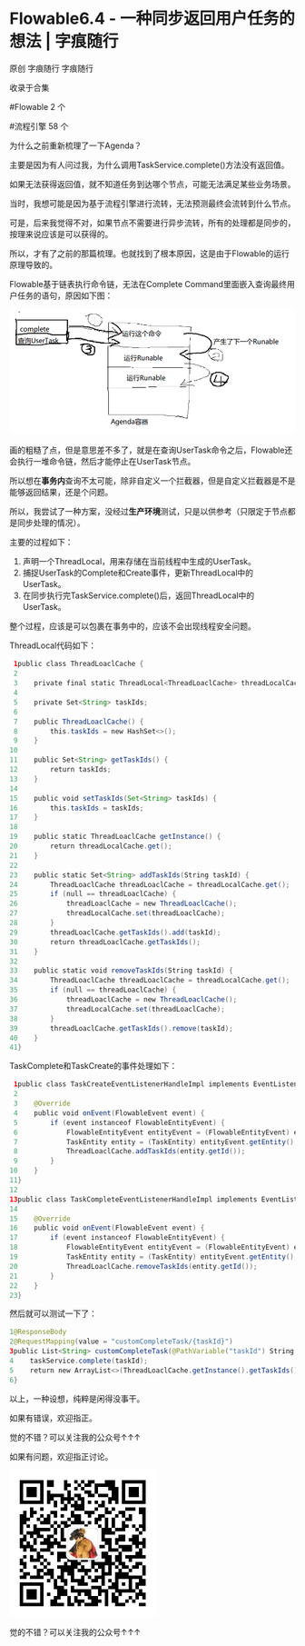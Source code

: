 # Flowable6.4 - 一种同步返回用户任务的想法 | 字痕随行
原创 字痕随行 字痕随行

收录于合集

#Flowable 2 个

#流程引擎 58 个

为什么之前重新梳理了一下Agenda？

主要是因为有人问过我，为什么调用TaskService.complete()方法没有返回值。

如果无法获得返回值，就不知道任务到达哪个节点，可能无法满足某些业务场景。

当时，我想可能是因为基于流程引擎进行流转，无法预测最终会流转到什么节点。

可是，后来我觉得不对，如果节点不需要进行异步流转，所有的处理都是同步的，按理来说应该是可以获得的。

所以，才有了之前的那篇梳理。也就找到了根本原因，这是由于Flowable的运行原理导致的。

Flowable基于链表执行命令链，无法在Complete Command里面嵌入查询最终用户任务的语句，原因如下图：

![image](../../images/Flowable6.4-一种同步返回用户任务的想法/640.png)

画的粗糙了点，但是意思差不多了，就是在查询UserTask命令之后，Flowable还会执行一堆命令链，然后才能停止在UserTask节点。

所以想在**事务内**查询不太可能，除非自定义一个拦截器，但是自定义拦截器是不是能够返回结果，还是个问题。

所以，我尝试了一种方案，没经过**生产环境**测试，只是以供参考（只限定于节点都是同步处理的情况）。

主要的过程如下：

1. 声明一个ThreadLocal，用来存储在当前线程中生成的UserTask。
2. 捕捉UserTask的Complete和Create事件，更新ThreadLocal中的UserTask。
3. 在同步执行完TaskService.complete()后，返回ThreadLocal中的UserTask。

整个过程，应该是可以包裹在事务中的，应该不会出现线程安全问题。

ThreadLocal代码如下：

```java
 1public class ThreadLoaclCache {
 2
 3    private final static ThreadLocal<ThreadLoaclCache> threadLocalCache = new ThreadLocal<>();
 4
 5    private Set<String> taskIds;
 6
 7    public ThreadLoaclCache() {
 8        this.taskIds = new HashSet<>();
 9    }
10
11    public Set<String> getTaskIds() {
12        return taskIds;
13    }
14
15    public void setTaskIds(Set<String> taskIds) {
16        this.taskIds = taskIds;
17    }
18
19    public static ThreadLoaclCache getInstance() {
20        return threadLocalCache.get();
21    }
22
23    public static Set<String> addTaskIds(String taskId) {
24        ThreadLoaclCache threadLoaclCache = threadLocalCache.get();
25        if (null == threadLoaclCache) {
26            threadLoaclCache = new ThreadLoaclCache();
27            threadLocalCache.set(threadLoaclCache);
28        }
29        threadLoaclCache.getTaskIds().add(taskId);
30        return threadLoaclCache.getTaskIds();
31    }
32
33    public static void removeTaskIds(String taskId) {
34        ThreadLoaclCache threadLoaclCache = threadLocalCache.get();
35        if (null == threadLoaclCache) {
36            threadLoaclCache = new ThreadLoaclCache();
37            threadLocalCache.set(threadLoaclCache);
38        }
39        threadLoaclCache.getTaskIds().remove(taskId);
40    }
41}

```
TaskComplete和TaskCreate的事件处理如下：

```java
 1public class TaskCreateEventListenerHandleImpl implements EventListenerHandle {
 2
 3    @Override
 4    public void onEvent(FlowableEvent event) {
 5        if (event instanceof FlowableEntityEvent) {
 6            FlowableEntityEvent entityEvent = (FlowableEntityEvent) event;
 7            TaskEntity entity = (TaskEntity) entityEvent.getEntity();
 8            ThreadLoaclCache.addTaskIds(entity.getId());
 9        }
10    }
11}
12
13public class TaskCompleteEventListenerHandleImpl implements EventListenerHandle {
14
15    @Override
16    public void onEvent(FlowableEvent event) {
17        if (event instanceof FlowableEntityEvent) {
18            FlowableEntityEvent entityEvent = (FlowableEntityEvent) event;
19            TaskEntity entity = (TaskEntity) entityEvent.getEntity();
20            ThreadLoaclCache.removeTaskIds(entity.getId());
21        }
22    }
23}

```
然后就可以测试一下了：

```java
1@ResponseBody
2@RequestMapping(value = "customCompleteTask/{taskId}")
3public List<String> customCompleteTask(@PathVariable("taskId") String taskId) {
4    taskService.complete(taskId);
5    return new ArrayList<>(ThreadLoaclCache.getInstance().getTaskIds());
6}

```
以上，一种设想，纯粹是闲得没事干。

如果有错误，欢迎指正。

觉的不错？可以关注我的公众号↑↑↑

如果有问题，欢迎指正讨论。

![image](../../images/公众号.jpg)

觉的不错？可以关注我的公众号↑↑↑